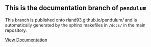 ## This is the documentation branch of `pendulum`

This branch is published onto rland93.github.io/pendulum/ and is automatically generated by the sphinx makefiles in `/docs/` in the main
repository.

[View Documentation](https://rland93.github.io/pendulum/)